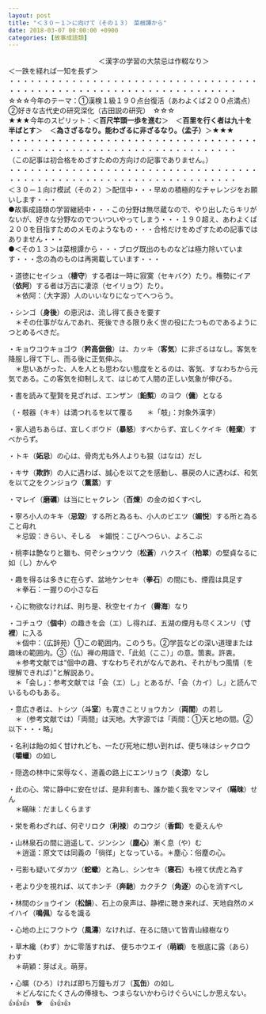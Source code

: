 ```yaml
---
layout: post
title: "＜３０－１＞に向けて（その１３）　菜根譚から"
date: 2018-03-07 00:00:00 +0900
categories: [故事成語類]
---
```


　　　　　　　　　　　　　＜漢字の学習の大禁忌は作輟なり＞　　　　　　　　　＜一跌を経れば一知を長ず＞  
・・・・・・・・・・・・・・・・・・・・・・・・・・・・・・・・・・・・・・・・・・・・・・・・・・・・・・・・・・・・・・・・・・・・・  
☆☆☆今年のテーマ：①漢検１級１９０点台復活（あわよくば２００点満点）　②好きな古代史の研究深化（古田説の研究）　☆☆☆  
★★★今年のスピリット：＜**百尺竿頭一歩を進む**＞　＜**百里を行く者は九十を半ばとす**＞　＜**為さざるなり。能わざるに非ざるなり。（孟子）**＞★★★  
・・・・・・・・・・・・・・・・・・・・・・・・・・・・・・・・・・・・・・・・・・・・・・・・・・・・・・・・・・・・・・・・・・・・・  
（この記事は初合格をめざすための方向けの記事でありません。）  
・・・・・・・・・・・・・・・・・・・・・・・・・・・・・・・・・・・・・・・・・・・・・・・・・・・・・・・・・・・・・・・・・・・・・  
＜３０－１向け模試（その２）＞配信中・・・早めの積極的なチャレンジをお願いします・・・  
●故事成語類の学習継続中・・・この分野は無尽蔵なので、やり出したらキリがないが、好きな分野なのでついついやってしまう・・・１９０超え、あわよくば２００を目指すためのメモのようなもの・・・合格だけをめざすための記事ではありません・・・  
●＜その１３＞は菜根譚から・・・ブログ既出のものなどは極力除いています・・・念の為のものは再掲載しています・・・  
  
・道徳にセイシュ（**棲守**）する者は一時に寂寞（セキバク）たり。権勢にイア（**依阿**）する者は万古に凄涼（セイリョウ）たり。  
　＊依阿：（大字源）人のいいなりになってへつらう。  
  
・シンゴ（**身後**）の恵沢は、流し得て長きを要す  
　＊その仕事がなんであれ、死後できる限り永く世の役にたつものであるようにつとめるべきだ。  
  
・キョウコウキョゴウ（**矜高倨傲**）は、カッキ（**客気**）に非ざるはなし。客気を降服し得て下し、而る後に正気伸ぶ。  
　＊思いあがった、人を人とも思わない態度をとるのは、客気、すなわちから元気である。この客気を抑制しえて、はじめて人間の正しい気象が伸びる。  
  
・書を読みて聖賢を見ざれば、エンザン（**鉛槧**）のヨウ（**傭**）となる  
  
（・攲器（キキ）は満つれるを以て覆る　　＊「攲」：対象外漢字）  
  
・家人過ちあらば、宜しくボウド（**暴怒**）すべからず、宜しくケイキ（**軽棄**）すべからず。  
  
・トキ（**妬忌**）の心は、骨肉尤も外人よりも狠（はなは）だし  
  
・キサ（**欺詐**）の人に遇わば、誠心を以て之を感動し、暴戻の人に遇わば、和気を以て之をクンジョウ（**薫蒸**）す  
  
・マレイ（**磨礪**）は当にヒャクレン（**百煉**）の金の如くすべし  
  
・寧ろ小人のキキ（**忌毀**）する所と為るも、小人のビエツ（**媚悦**）する所と為ること毋れ  
　＊忌毀：きらい、そしる　＊媚悦：こびへつらい、よろこぶ  
  
・桃李は艶なりと雖も、何ぞショウソウ（**松蒼**）ハクスイ（**柏翠**）の堅貞なるに如（し）かんや  
  
・趣を得るは多きに在らず、盆地ケンセキ（**拳石**）の間にも、煙霞は具足す  
　＊拳石：一握りの小さな石  
  
・心に物欲なければ、則ち是、秋空セイカイ（**霽海**）なり  
  
・コチュウ（**個中**）の趣きを会（エ）し得れば、五湖の煙月も尽くスンリ（**寸裡**）に入る  
　＊個中：（広辞苑）①この範囲内。このうち。②学芸などの深い道理または趣味の範囲内。③（仏）禅の用語で、「此処（ここ）」の意。箇衷。許衷。  
　＊参考文献では“個中の趣、すなわちそれがなんであれ、それがもつ風情（を理解できれば）”と解説あり。  
　＊「会し」：参考文献では「会（エ）し」とあるが、「会（カイ）し」と読んでいるものもある。  
  
・意広き者は、トシツ（**斗室**）も寛きことリョウカン（**両間**）の若し  
　＊（参考文献では）「両間」は天地。大字源では「両間：①天と地の間。②以下・・・略」  
  
・名利は飴の如く甘けれども、一たび死地に想い到れば、便ち味はシャクロウ（**嚼蠟**）の如し  
  
・隠逸の林中に栄辱なく、道義の路上にエンリョウ（**炎涼**）なし  
  
・此の心、常に静中に安在せば、是非利害も、誰か能く我をマンマイ（**瞞昧**）せん  
　＊瞞昧：だましくらます  
  
・栄を希わざれば、何ぞリロク（**利禄**）のコウジ（**香餌**）を憂えんや  
  
・山林泉石の間に逍遥して、ジンシン（**塵心**）漸く息（や）む  
　＊逍遥：原文では同義の「徜徉」となっている。＊塵心：俗塵の心。  
  
・弓影も疑いてダカツ（**蛇蠍**）と為し、シンセキ（**寝石**）も視て伏虎と為す  
  
・老より少を視れば、以てホンチ（**奔馳**）カクチク（**角逐**）の心を消すべし  
  
・林間のショウイン（**松韻**）、石上の泉声は、静裡に聴き来れば、天地自然のメイハイ（**鳴佩**）なるを識る  
  
・心地の上にフウトウ（**風濤**）なければ、在るに随いて皆青山緑樹なり  
  
・草木纔（わず）かに零落すれば、 便ちホウエイ（**萌穎**）を根底に露（あら）わす  
　＊萌穎：芽ばえ。萌芽。  
  
・心曠（ひろ）ければ即ち万鐘もガフ（**瓦缶**）の如し  
　＊どんなにたくさんの俸禄も、つまらないかわらけぐらいにしか思えない。  
👍👍👍　🐕　👍👍👍